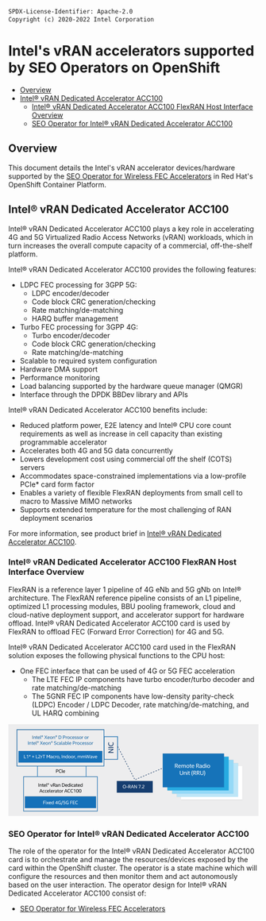 ```text
SPDX-License-Identifier: Apache-2.0
Copyright (c) 2020-2022 Intel Corporation
```
<!-- omit in toc -->
# Intel's vRAN accelerators supported by SEO Operators on OpenShift

- [Overview](#overview)
- [Intel® vRAN Dedicated Accelerator ACC100](#intel-vran-dedicated-accelerator-acc100)
  - [Intel® vRAN Dedicated Accelerator ACC100 FlexRAN Host Interface Overview](#intel-vran-dedicated-accelerator-acc100-flexran-host-interface-overview)
  - [SEO Operator for Intel® vRAN Dedicated Accelerator ACC100](#seo-operator-for-intel-vran-dedicated-accelerator-acc100)

## Overview

This document details the Intel's vRAN accelerator devices/hardware supported by the [SEO Operator for Wireless FEC Accelerators](https://github.com/smart-edge-open/sriov-fec-operator/sriov-fec/blob/master/spec/openshift-sriov-fec-operator.md) in Red Hat's OpenShift Container Platform.

## Intel® vRAN Dedicated Accelerator ACC100

Intel® vRAN Dedicated Accelerator ACC100 plays a key role in accelerating 4G and 5G Virtualized Radio Access Networks (vRAN) workloads, which in turn increases the overall compute capacity of a commercial, off-the-shelf platform.

Intel® vRAN Dedicated Accelerator ACC100 provides the following features:

- LDPC FEC processing for 3GPP 5G:
  - LDPC encoder/decoder
  - Code block CRC generation/checking
  - Rate matching/de-matching
  - HARQ buffer management
- Turbo FEC processing for 3GPP 4G:
  - Turbo encoder/decoder
  - Code block CRC generation/checking
  - Rate matching/de-matching
- Scalable to required system configuration
- Hardware DMA support
- Performance monitoring
- Load balancing supported by the hardware queue manager (QMGR)
- Interface through the DPDK BBDev library and APIs

Intel® vRAN Dedicated Accelerator ACC100 benefits include:
- Reduced platform power, E2E latency and Intel® CPU core count requirements as well as increase in cell capacity than existing programmable accelerator
- Accelerates both 4G and 5G data concurrently
- Lowers development cost using commercial off the shelf (COTS) servers
- Accommodates space-constrained implementations via a low-profile PCIe* card form factor
- Enables a variety of flexible FlexRAN deployments from small cell to macro to Massive
MIMO networks
- Supports extended temperature for the most challenging of RAN deployment scenarios

For more information, see product brief in [Intel® vRAN Dedicated Accelerator ACC100](https://builders.intel.com/docs/networkbuilders/intel-vran-dedicated-accelerator-acc100-product-brief.pdf).

### Intel® vRAN Dedicated Accelerator ACC100 FlexRAN Host Interface Overview

FlexRAN is a reference layer 1 pipeline of 4G eNb and 5G gNb on Intel® architecture. The FlexRAN reference pipeline consists of an L1 pipeline, optimized L1 processing modules, BBU pooling framework, cloud and cloud-native deployment support, and accelerator support for hardware offload. Intel® vRAN Dedicated Accelerator ACC100 card is used by FlexRAN to offload FEC (Forward Error Correction) for 4G and 5G.

Intel® vRAN Dedicated Accelerator ACC100 card used in the FlexRAN solution exposes the following physical functions to the CPU host:
- One FEC interface that can be used of 4G or 5G FEC acceleration
  - The LTE FEC IP components have turbo encoder/turbo decoder and rate matching/de-matching
  - The 5GNR FEC IP components have low-density parity-check (LDPC) Encoder / LDPC Decoder, rate matching/de-matching, and UL HARQ combining

![Intel® vRAN Dedicated Accelerator ACC100 support](images/acc100-diagram.png)

### SEO Operator for Intel® vRAN Dedicated Accelerator ACC100

The role of the operator for the Intel® vRAN Dedicated Accelerator ACC100 card is to orchestrate and manage the resources/devices exposed by the card within the OpenShift cluster. The operator is a state machine which will configure the resources and then monitor them and act autonomously based on the user interaction.
The operator design for Intel® vRAN Dedicated Accelerator ACC100 consist of:

* [SEO Operator for Wireless FEC Accelerators](https://github.com/smart-edge-open/sriov-fec-operator/sriov-fec/blob/master/spec/openshift-sriov-fec-operator.md)
